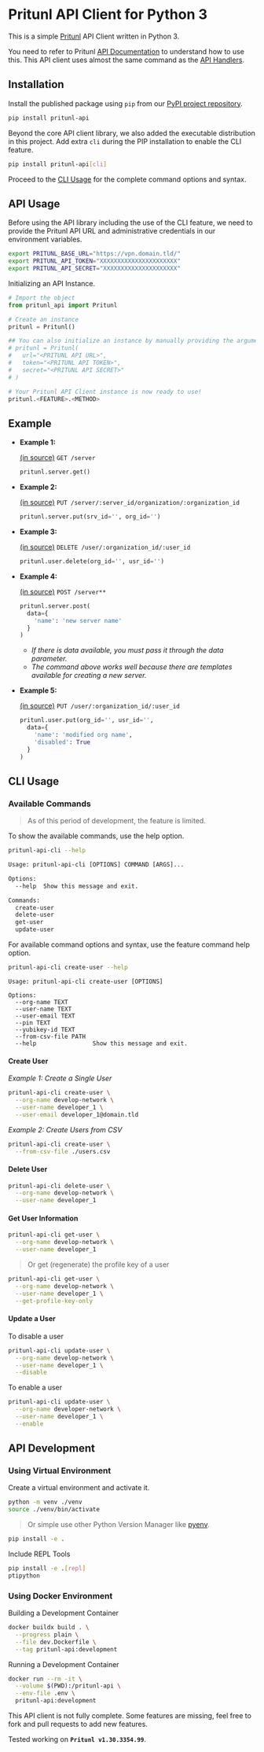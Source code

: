 # Pritunl API Client for Python 3

This is a simple [Pritunl](https://pritunl.com/) API Client written in Python 3.

You need to refer to Pritunl [API Documentation](https://docs.pritunl.com/docs/api) to understand how to use this. This API client uses almost the same command as the [API Handlers](https://github.com/pritunl/pritunl-web/tree/master/handlers).

## Installation

Install the published package using `pip` from our [PyPI project repository](https://pypi.org/project/pritunl-api/).

```bash
pip install pritunl-api
```

Beyond the core API client library, we also added the executable distribution in this project. Add extra `cli` during the PIP installation to enable the CLI feature.

```bash
pip install pritunl-api[cli]
```

Proceed to the [CLI Usage](#cli-usage) for the complete command options and syntax.


## API Usage

Before using the API library including the use of the CLI feature, we need to provide the Pritunl API URL and administrative credentials in our environment variables.

```bash
export PRITUNL_BASE_URL="https://vpn.domain.tld/"
export PRITUNL_API_TOKEN="XXXXXXXXXXXXXXXXXXXXXX"
export PRITUNL_API_SECRET="XXXXXXXXXXXXXXXXXXXXX"
```

Initializing an API Instance.

```python
# Import the object
from pritunl_api import Pritunl

# Create an instance
pritunl = Pritunl()

## You can also initialize an instance by manually providing the arguments.
# pritunl = Pritunl(
#   url="<PRITUNL API URL>",
#   token="<PRITUNL API TOKEN>",
#   secret="<PRITUNL API SECRET>"
# )

# Your Pritunl API Client instance is now ready to use!
pritunl.<FEATURE>.<METHOD>
```

## Example

* __Example 1:__

  [(in source)](https://github.com/pritunl/pritunl-web/blob/master/handlers/server.go#L9-L30) `GET /server`

  ```python
  pritunl.server.get()
  ```

* __Example 2:__

  [(in source)](https://github.com/pritunl/pritunl-web/blob/master/handlers/server.go#L140-L150) `PUT /server/:server_id/organization/:organization_id`

  ```python
  pritunl.server.put(srv_id='', org_id='')
  ```

* __Example 3:__

  [(in source)](https://github.com/pritunl/pritunl-web/blob/master/handlers/user.go#L142-L152) `DELETE /user/:organization_id/:user_id`

  ```python
  pritunl.user.delete(org_id='', usr_id='')
  ```

* __Example 4:__

  [(in source)](https://github.com/pritunl/pritunl-web/blob/master/handlers/server.go#L81-L97) `POST /server**`

  ```python
  pritunl.server.post(
    data={
      'name': 'new server name'
    }
  )
  ```
   * _If there is data available, you must pass it through the data parameter._
   * _The command above works well because there are templates available for creating a new server._

* __Example 5:__

  [(in source)](https://github.com/pritunl/pritunl-web/blob/master/handlers/user.go#L122-L140) `PUT /user/:organization_id/:user_id`

  ```python
  pritunl.user.put(org_id='', usr_id='',
    data={
      'name': 'modified org name',
      'disabled': True
    }
  )
  ```

## CLI Usage

### Available Commands

> As of this period of development, the feature is limited.

To show the available commands, use the help option.

```bash
pritunl-api-cli --help
```

```txt
Usage: pritunl-api-cli [OPTIONS] COMMAND [ARGS]...

Options:
  --help  Show this message and exit.

Commands:
  create-user
  delete-user
  get-user
  update-user
```

For available command options and syntax, use the feature command help option.

```bash
pritunl-api-cli create-user --help
```

```text
Usage: pritunl-api-cli create-user [OPTIONS]

Options:
  --org-name TEXT
  --user-name TEXT
  --user-email TEXT
  --pin TEXT
  --yubikey-id TEXT
  --from-csv-file PATH
  --help                Show this message and exit.
```

#### Create User

_Example 1: Create a Single User_

```bash
pritunl-api-cli create-user \
  --org-name develop-network \
  --user-name developer_1 \
  --user-email developer_1@domain.tld
```

_Example 2: Create Users from CSV_

```bash
pritunl-api-cli create-user \
  --from-csv-file ./users.csv
```

#### Delete User

```bash
pritunl-api-cli delete-user \
  --org-name develop-network \
  --user-name developer_1
```

#### Get User Information

```bash
pritunl-api-cli get-user \
  --org-name develop-network \
  --user-name developer_1
```

> Or get (regenerate) the profile key of a user

```bash
pritunl-api-cli get-user \
  --org-name develop-network \
  --user-name developer_1 \
  --get-profile-key-only
```

#### Update a User

To disable a user

```bash
pritunl-api-cli update-user \
  --org-name develop-network \
  --user-name developer_1 \
  --disable
```

To enable a user

```bash
pritunl-api-cli update-user \
  --org-name developer-network \
  --user-name developer_1 \
  --enable
```

## API Development

### Using Virtual Environment

Create a virtual environment and activate it.

```bash
python -m venv ./venv
source ./venv/bin/activate
```

> Or simple use other Python Version Manager like [pyenv](https://github.com/pyenv/pyenv).

```bash
pip install -e .
```

Include REPL Tools

```bash
pip install -e .[repl]
ptipython
```

### Using Docker Environment

Building a Development Container
```bash
docker buildx build . \
  --progress plain \
  --file dev.Dockerfile \
  --tag pritunl-api:development
```

Running a Development Container
```bash
docker run --rm -it \
  --volume $(PWD):/pritunl-api \
  --env-file .env \
  pritunl-api:development
```

This API client is not fully complete. Some features are missing, feel free to fork and pull requests to add new features.

Tested working on **`Pritunl v1.30.3354.99`**.
